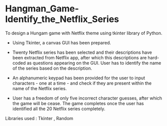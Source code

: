 # Hangman_Game-Identify_the_Netflix_Series
To design a Hungam game with Netflix theme using tkinter library of Python.

- Using Tkinter, a canvas GUI has been prepared.

- Twenty Netflix series has been selected and their descriptions have been extracted from Netflix app, after which this descriptions are hard-coded as questions appearing on the GUI. User has to identify the name of the series based on the description.

- An alphanumeric keypad has been provided for the user to input characters - one at a time - and check if they are present within the name of the Netflix series.

- User has a freedom of only five incorrect character guesses, after which the game will be cease. The game completes once the user has identified all the 20 Netflix series completely. 

Libraries used : Tkinter , Random
